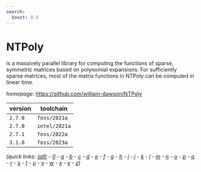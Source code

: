 ```yaml
---
search:
  boost: 0.5
---
```

# NTPoly

is a massively parallel library for computing the functions of sparse, symmetric matrices based on polynomial expansions. For sufficiently sparse matrices, most of the matrix functions in NTPoly can be computed in linear time.

*homepage*: <https://github.com/william-dawson/NTPoly>

version | toolchain
--------|----------
``2.7.0`` | ``foss/2021a``
``2.7.0`` | ``intel/2021a``
``2.7.1`` | ``foss/2022a``
``3.1.0`` | ``foss/2023a``


*(quick links: [(all)](../index.md) - [0](../0/index.md) - [a](../a/index.md) - [b](../b/index.md) - [c](../c/index.md) - [d](../d/index.md) - [e](../e/index.md) - [f](../f/index.md) - [g](../g/index.md) - [h](../h/index.md) - [i](../i/index.md) - [j](../j/index.md) - [k](../k/index.md) - [l](../l/index.md) - [m](../m/index.md) - [n](../n/index.md) - [o](../o/index.md) - [p](../p/index.md) - [q](../q/index.md) - [r](../r/index.md) - [s](../s/index.md) - [t](../t/index.md) - [u](../u/index.md) - [v](../v/index.md) - [w](../w/index.md) - [x](../x/index.md) - [y](../y/index.md) - [z](../z/index.md))*

